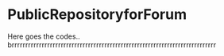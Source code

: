 # PublicRepositoryforForum
Here goes the codes.. brrrrrrrrrrrrrrrrrrrrrrrrrrrrrrrrrrrrrrrrrrrrrrrrrrrrrrrrrrrrrrrrrrrrrrrrrrr
